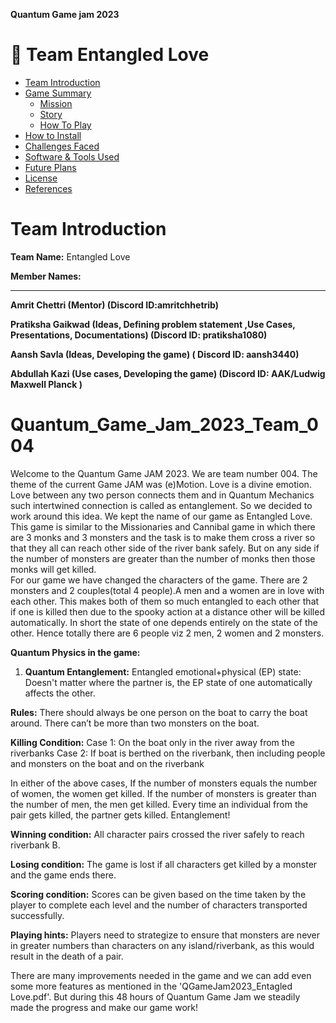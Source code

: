 **Quantum Game jam 2023**

# :space_invader: Team Entangled Love

- [Team Introduction](#team-introduction)
- [Game Summary](#game-summary)
  - [Mission](#mission)
  - [Story](#story)
  - [How To Play](#how-to-play)
- [How to Install](#how-to-install)
- [Challenges Faced](#challenges-faced)
- [Software & Tools Used](#software--tools-used)
- [Future Plans](#future-plans)
- [License](#license)
- [References](#references)

# Team Introduction
**Team Name:** Entangled Love





****Member Names:****

------------
**Amrit Chettri (Mentor) (Discord ID:amritchhetrib)**

**Pratiksha Gaikwad (Ideas, Defining problem statement ,Use Cases, Presentations, Documentations) (Discord ID: pratiksha1080)**

**Aansh Savla (Ideas, Developing the game) ( Discord ID: aansh3440)**

**Abdullah Kazi (Use cases, Developing the game) (Discord ID: AAK/Ludwig Maxwell Planck  )**










# Quantum_Game_Jam_2023_Team_004
Welcome to the Quantum Game JAM 2023. We are team number 004. The theme of the current Game JAM was (e)Motion. Love is a divine emotion. Love between any two person connects them and in Quantum Mechanics such intertwined connection is called as entanglement. So we decided to work around this idea. We kept the name of our game as Entangled Love. This game is similar to the Missionaries and Cannibal game in which there are 3 monks and 3 monsters and the task is to make them cross a river so that they all can reach other side of the river bank safely. But on any side if the number of monsters are greater than the number of monks then those monks will get killed.      
For our game we have changed the characters of the game. There are 2 monsters and 2 couples(total 4 people).A men and a women are in love with each other. This makes both of them so much entangled to each other that if one is killed then due to the spooky action at a distance other will be killed automatically. In short the state of one depends entirely on the state of the other. Hence totally there are 6 people viz 2 men, 2 women and 2 monsters.    

**Quantum Physics in the game:**    
1) **Quantum Entanglement:** Entangled emotional+physical (EP) state: Doesn't matter where the partner is, the EP state of one automatically affects the other.    

**Rules:**
There should always be one person on the boat to carry the boat around.
There can’t be more than two monsters on the boat.

**Killing Condition:** 
Case 1: On the boat only in the river away from the riverbanks
Case 2: If boat is berthed on the riverbank, then including people and monsters on the boat and on the riverbank 

In either of the above cases,
If the number of monsters equals the number of women, the women get killed.
If the number of monsters is greater than the number of men, the men get killed.
Every time an individual from the pair gets killed, the partner gets killed. Entanglement!

 
**Winning condition:** 
All character pairs crossed the river safely to reach riverbank B.

**Losing condition:**
The game is lost if all characters get killed by a monster and the game ends there.

**Scoring condition:**
Scores can be given based on the time taken by the player to complete each level and the number of characters transported successfully.

**Playing hints:**
Players need to strategize to ensure that monsters are never in greater numbers than characters on any island/riverbank, as this would result in the death of a pair.


There are many improvements needed in the game and we can add even some more features as mentioned in the 'QGameJam2023_Entagled Love.pdf'. But during this 48 hours of Quantum Game Jam we steadily made the progress and make our game work!  

